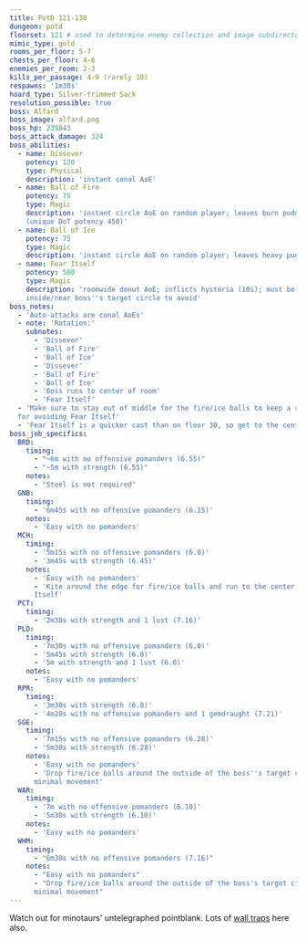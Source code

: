 ```yaml
---
title: PotD 121-130
dungeon: potd
floorset: 121 # used to determine enemy collection and image subdirectory
mimic_type: gold
rooms_per_floor: 5-7
chests_per_floor: 4-6
enemies_per_room: 2-3
kills_per_passage: 4-9 (rarely 10)
respawns: '1m30s'
hoard_type: Silver-trimmed Sack
resolution_possible: true
boss: Alfard
boss_image: alfard.png
boss_hp: 239843
boss_attack_damage: 324
boss_abilities:
  - name: Dissever
    potency: 120
    type: Physical
    description: 'instant conal AoE'
  - name: Ball of Fire
    potency: 75
    type: Magic
    description: 'instant circle AoE on random player; leaves burn puddle
    (unique DoT potency 450)'
  - name: Ball of Ice
    potency: 75
    type: Magic
    description: 'instant circle AoE on random player; leaves heavy puddle'
  - name: Fear Itself
    potency: 500
    type: Magic
    description: 'roomwide donut AoE; inflicts hysteria (10s); must be
    inside/near boss''s target circle to avoid'
boss_notes:
  - 'Auto-attacks are conal AoEs'
  - note: 'Rotation:'
    subnotes:
      - 'Dissever'
      - 'Ball of Fire'
      - 'Ball of Ice'
      - 'Dissever'
      - 'Ball of Fire'
      - 'Ball of Ice'
      - 'Boss runs to center of room'
      - 'Fear Itself'
  - 'Make sure to stay out of middle for the fire/ice balls to keep a safe spot
  for avoiding Fear Itself'
  - 'Fear Itself is a quicker cast than on floor 30, so get to the center fast'
boss_job_specifics:
  BRD:
    timing:
      - "~6m with no offensive pomanders (6.55)"
      - "~5m with strength (6.55)"
    notes:
      - "Steel is not required"
  GNB:
    timing:
      - '6m45s with no offensive pomanders (6.15)'
    notes:
      - 'Easy with no pomanders'
  MCH:
    timing:
      - '5m15s with no offensive pomanders (6.0)'
      - '3m45s with strength (6.45)'
    notes:
      - 'Easy with no pomanders'
      - 'Kite around the edge for fire/ice balls and run to the center for Fear
      Itself'
  PCT:
    timing:
      - '2m30s with strength and 1 lust (7.16)'
  PLD:
    timing:
      - '7m30s with no offensive pomanders (6.0)'
      - '5m45s with strength (6.0)'
      - '5m with strength and 1 lust (6.0)'
    notes:
      - 'Easy with no pomanders'
  RPR:
    timing:
      - '3m30s with strength (6.0)'
      - '4m20s with no offensive pomanders and 1 gemdraught (7.21)'
  SGE:
    timing:
      - '7m15s with no offensive pomanders (6.28)'
      - '5m30s with strength (6.28)'
    notes:
      - 'Easy with no pomanders'
      - 'Drop fire/ice balls around the outside of the boss''s target circle for
      minimal movement'
  WAR:
    timing:
      - '7m with no offensive pomanders (6.10)'
      - '5m30s with strength (6.10)'
    notes:
      - 'Easy with no pomanders'
  WHM:
    timing:
      - "6m30s with no offensive pomanders (7.16)"
    notes:
      - "Easy with no pomanders"
      - "Drop fire/ice balls around the outside of the boss's target circle for
      minimal movement"
---
```


Watch out for minotaurs' untelegraphed pointblank. Lots of
[wall traps](/wall_traps.html#potd-111-129) here also.
